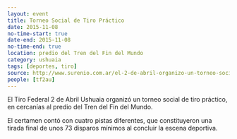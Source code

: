 ```yaml
---
layout: event 
title: Torneo Social de Tiro Práctico
date: 2015-11-08
no-time-start: true
date-end: 2015-11-08
no-time-end: true
location: predio del Tren del Fin del Mundo
category: ushuaia
tags: [deportes, tiro]
source: http://www.surenio.com.ar/el-2-de-abril-organizo-un-torneo-social-en-la-capital/
people: [tf2au]
---
```


El Tiro Federal 2 de Abril Ushuaia organizó un torneo social de tiro práctico, en cercanías al predio del Tren del Fin del Mundo.

El certamen contó con cuatro pistas diferentes, que constituyeron una tirada final de unos 73 disparos mínimos al concluir la escena deportiva.
